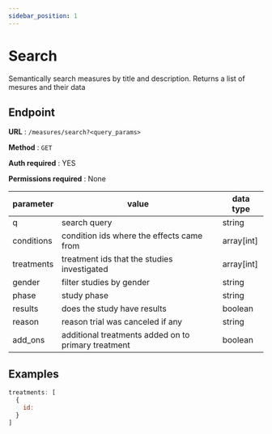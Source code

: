 ```yaml
---
sidebar_position: 1
---
```


# Search

Semantically search measures by title and description. Returns a list of mesures and their data

## Endpoint

**URL** : `/measures/search?<query_params>`

**Method** : `GET`

**Auth required** : YES

**Permissions required** : None

| parameter  | value                                               | data type  |
|------------|-----------------------------------------------------|------------|
| q          | search query                                        | string     |
| conditions | condition ids where the effects came from           | array[int] |
| treatments | treatment ids that the studies investigated         | array[int] |
| gender     | filter studies by gender                            | string     |
| phase      | study phase                                         | string     |
| results    | does the study have results                         | boolean    |
| reason     | reason trial was canceled if any                    | string     |
| add_ons    | additional treatments added on to primary treatment | boolean    |


## Examples

```jsx title="GET https://api.mediboard.fyi/treatments/search?q=ambien"
treatments: [
  {
    id: 
  }
]
```